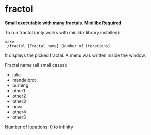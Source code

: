 # fractol

**Small executable with many fractals. Minilibx Required**

To run fractol (only works with minilibx library installed):

```
make
./fractol [Fractal name] [Number of iterations]
```

It displays the picked fractal. A menu was written inside the window.

Fractal name (all small cases):
- julia
- mandelbrot
- burning
- other1
- other2
- other3
- nova
- other4
- other5

Number of iterations: 0 to infinity
